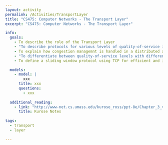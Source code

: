 ```yaml
---
layout: activity
permalink: /Activities/TransportLayer
title: "CS475: Computer Networks - The Transport Layer"
excerpt: "CS475: Computer Networks - The Transport Layer"

info:
  goals: 
    - To describe the role of the Transport Layer
    - "To describe protocols for various levels of quality-of-service including UDP and TCP"
    - To explain how congestion managemnt is handled in a distributed and passive manner using TCP
    - "To differentiate between quality-of-service levels with different Transport Layer protocols"
    - To define a sliding window protocol using TCP for efficient and in-order buffered communications

  models:
    - model: |
        xxx
      title: xxx
      questions:
        - xxx
        
  additional_reading:
    - link: "http://www-net.cs.umass.edu/kurose_ross/ppt-8e/Chapter_3_v8.0.pptx"
      title: Kurose Notes
          
tags:
  - transport
  - layer
 
---
```


